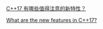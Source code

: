 [C++17 有哪些值得注意的新特性？](https://www.zhihu.com/question/32222337)

[What are the new features in C++17?](https://stackoverflow.com/questions/38060436/what-are-the-new-features-in-c17)
